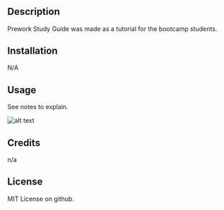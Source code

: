 # <Prework Study Guide Webpage>

## Description

Prework Study Guide was made as a tutorial for the bootcamp students.


## Installation
 N/A

## Usage
 
 See notes to explain.



![alt text](assets/images/screenshot.png)

## Credits

n/a

## License

MIT License on github.